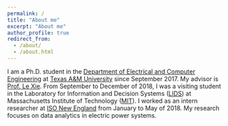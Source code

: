 ```yaml
---
permalink: /
title: "About me"
excerpt: "About me"
author_profile: true
redirect_from: 
  - /about/
  - /about.html
---
```

I am a Ph.D. student in the [Department of Electrical and Computer Engineering](https://engineering.tamu.edu/electrical/index.html) at [Texas A&M University](https://www.tamu.edu) since September 2017. My advisor is [Prof. Le Xie](http://www.ece.tamu.edu/~le.xie/). From September to December of 2018, I was a visiting student in the Laboratory for Information and Decision Systems ([LIDS](https://lids.mit.edu)) at Massachusetts Institute of Technology ([MIT](http://www.mit.edu)). I worked as an intern researcher at [ISO New England](https://www.iso-ne.com) from January to May of 2018. My research focuses on data analytics in electric power systems.

